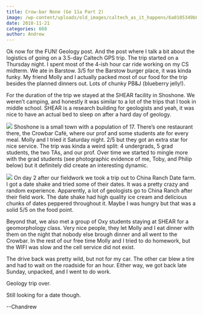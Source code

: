 ```yaml
---
title: Crow-bar None (Ge 11a Part 2)
image: /wp-content/uploads/old_images/caltech_as_it_happens/6a0105349b8251970b022ad3a271e7200d.jpg
date: 2018-11-21
categories: 668
author: Andrew
---
```



Ok now for the FUN! Geology post. And the post where I talk a bit about the logistics of going on a 3.5-day Caltech GPS trip. The trip started on a Thursday night. I spent most of the 4-ish hour car ride working on my CS midterm. We ate in Barstow. 3/5 for the Barstow burger place, it was kinda funky. My friend Molly and I actually packed most of our food for the trip besides the planned dinners out. Lots of chunky PB&amp;J (blueberry jelly!).

For the duration of the trip we stayed at the SHEAR facility in Shoshone. We weren’t camping, and honestly it was similar to a lot of the trips that I took in middle school. SHEAR is a research building for geologists and yeah, it was nice to have an actual bed to sleep on after a hard day of geology.


![](/old_images/caltech_as_it_happens/6a0105349b8251970b022ad3c219fe200b.jpg)
Shoshone is a small town with a population of 17. There’s one restaurant there, the Crowbar Café, where our prof and some students ate for every meal. Molly and I tried it Saturday night. 2/5 but they got an extra star for nice service. The trip was kinda a weird split: 4 undergrads, 5 grad students, the two TAs, and our prof. Over time we started to mingle more with the grad students (see photographic evidence of me, Toby, and Philip below) but it definitely did create an interesting dynamic.


![](/old_images/caltech_as_it_happens/6a0105349b8251970b022ad3c21a04200b.jpg)
On day 2 after our fieldwork we took a trip out to China Ranch Date farm. I got a date shake and tried some of their dates. It was a pretty crazy and random experience. Apparently, a lot of geologists go to China Ranch after their field work. The date shake had high quality ice cream and delicious chunks of dates peppered throughout it. Maybe I was hungry but that was a solid 5/5 on the food point.

Beyond that, we also met a group of Oxy students staying at SHEAR for a geomorphology class. Very nice people, they let Molly and I eat dinner with them on the night that nobody else brough dinner and all went to the Crowbar. In the rest of our free time Molly and I tried to do homework, but the WIFI was slow and the cell service did not exist.

The drive back was pretty wild, but not for my car. The other car blew a tire and had to wait on the roadside for an hour. Either way, we got back late Sunday, unpacked, and I went to do work.

Geology trip over.

Still looking for a date though.

--Chandrew


